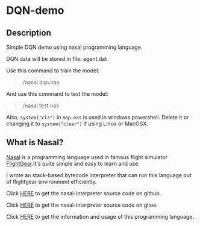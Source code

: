 # DQN-demo

## Description

Simple DQN demo using nasal programming language.

DQN data will be stored in file: agent.dat

Use this command to train the model:

> ./nasal dqn.nas

And use this command to test the model:

> ./nasal test.nas

Also, `system("cls")` in `map.nas` is used in windows powershell. Delete it or changing it to `system("clear")` if using Linux or MacOSX.

## What is Nasal?

[Nasal](http://wiki.flightgear.org/Nasal_scripting_language) is a programming language used in famous flight simulator [FlightGear](https://www.flightgear.org/).It's quite simple and easy to learn and use.

I wrote an stack-based bytecode interpreter that can run this language out of flightgear environment efficiently.

Click [HERE](https://github.com/ValKmjolnir/Nasal-Interpreter) to get the nasal-interpreter source code on github.

Click [HERE](https://gitee.com/valkmjolnir/Nasal-Interpreter) to get the nasal-interpreter source code on gitee.

Click [HERE](http://wiki.flightgear.org/Nasal_scripting_language) to get the information and usage of this programming language.
